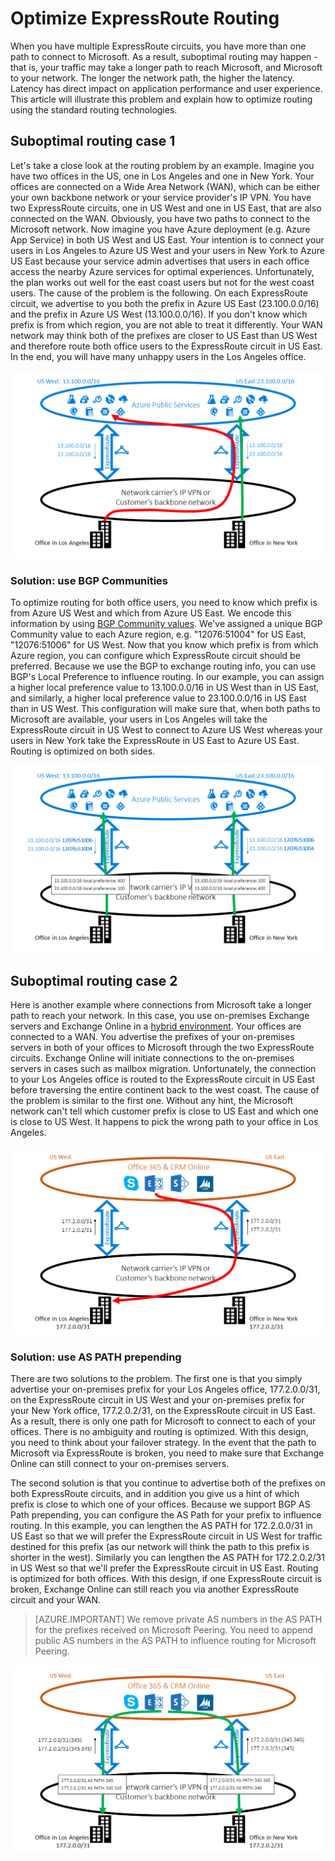<properties
   pageTitle="Optimize ExpressRoute routing | Microsoft Azure"
   description="This page provides details on how to optimize routing when a customer has more than one ExpressRoute circuits that connect between Microsoft and the customer's corp network."
   documentationCenter="na"
   services="expressroute"
   authors="charwen"
   manager="carmonm"
   editor=""/>
<tags
   ms.service="expressroute"
   ms.devlang="na"
   ms.topic="get-started-article"
   ms.tgt_pltfrm="na"
   ms.workload="infrastructure-services"
   ms.date="06/07/2016"
   ms.author="charwen"/>

# Optimize ExpressRoute Routing
When you have multiple ExpressRoute circuits, you have more than one path to connect to Microsoft. As a result, suboptimal routing may happen - that is, your traffic may take a longer path to reach Microsoft, and Microsoft to your network. The longer the network path, the higher the latency. Latency has direct impact on application performance and user experience. This article will illustrate this problem and explain how to optimize routing using the standard routing technologies.

## Suboptimal routing case 1
Let's take a close look at the routing problem by an example. Imagine you have two offices in the US, one in Los Angeles and one in New York. Your offices are connected on a Wide Area Network (WAN), which can be either your own backbone network or your service provider's IP VPN. You have two ExpressRoute circuits, one in US West and one in US East, that are also connected on the WAN. Obviously, you have two paths to connect to the Microsoft network. Now imagine you have Azure deployment (e.g. Azure App Service) in both US West and US East. Your intention is to connect your users in Los Angeles to Azure US West and your users in New York to Azure US East because your service admin advertises that users in each office access the nearby Azure services for optimal experiences. Unfortunately, the plan works out well for the east coast users but not for the west coast users. The cause of the problem is the following. On each ExpressRoute circuit, we advertise to you both the prefix in Azure US East (23.100.0.0/16) and the prefix in Azure US West (13.100.0.0/16). If you don't know which prefix is from which region, you are not able to treat it differently. Your WAN network may think both of the prefixes are closer to US East than US West and therefore route both office users to the ExpressRoute circuit in US East. In the end, you will have many unhappy users in the Los Angeles office.

![](./media/expressroute-optimize-routing/expressroute-case1-problem.png)

### Solution: use BGP Communities
To optimize routing for both office users, you need to know which prefix is from Azure US West and which from Azure US East. We encode this information by using [BGP Community values](expressroute-routing.md). We've assigned a unique BGP Community value to each Azure region, e.g. "12076:51004" for US East, "12076:51006" for US West. Now that you know which prefix is from which Azure region, you can configure which ExpressRoute circuit should be preferred. Because we use the BGP to exchange routing info,  you can use BGP's Local Preference to influence routing. In our example, you can assign a higher local preference value to 13.100.0.0/16 in US West than in US East, and similarly, a higher local preference value to 23.100.0.0/16 in US East than in US West. This configuration will make sure that, when both paths to Microsoft are available, your users in Los Angeles will take the ExpressRoute circuit in US West to connect to Azure US West whereas your users in New York take the ExpressRoute in US East to Azure US East. Routing is optimized on both sides. 

![](./media/expressroute-optimize-routing/expressroute-case1-solution.png)

## Suboptimal routing case 2
Here is another example where connections from Microsoft take a longer path to reach your network. In this case, you use on-premises Exchange servers and Exchange Online in a [hybrid environment](https://technet.microsoft.com/library/jj200581%28v=exchg.150%29.aspx). Your offices are connected to a WAN. You advertise the prefixes of your on-premises servers in both of your offices to Microsoft through the two ExpressRoute circuits. Exchange Online will initiate connections to the on-premises servers in cases such as mailbox migration. Unfortunately, the connection to your Los Angeles office is routed to the ExpressRoute circuit in US East before traversing the entire continent back to the west coast. The cause of the problem is similar to the first one. Without any hint, the Microsoft network can't tell which customer prefix is close to US East and which one is close to US West. It happens to pick the wrong path to your office in Los Angeles.

![](./media/expressroute-optimize-routing/expressroute-case2-problem.png)

### Solution: use AS PATH prepending
There are two solutions to the problem. The first one is that you simply advertise your on-premises prefix for your Los Angeles office, 177.2.0.0/31, on the ExpressRoute circuit in US West and your on-premises prefix for your New York office, 177.2.0.2/31, on the ExpressRoute circuit in US East. As a result, there is only one path for Microsoft to connect to each of your offices. There is no ambiguity and routing is optimized. With this design, you need to think about your failover strategy. In the event that the path to Microsoft via ExpressRoute is broken, you need to make sure that Exchange Online can still connect to your on-premises servers. 

The second solution is that you continue to advertise both of the prefixes on both ExpressRoute circuits, and in addition you give us a hint of which prefix is close to which one of your offices. Because we support BGP AS Path prepending, you can configure the AS Path for your prefix to influence routing. In this example, you can lengthen the AS PATH for 172.2.0.0/31 in US East so that we will prefer the ExpressRoute circuit in US West for traffic destined for this prefix (as our network will think the path to this prefix is shorter in the west). Similarly you can lengthen the AS PATH for 172.2.0.2/31 in US West so that we'll prefer the ExpressRoute circuit in US East. Routing is optimized for both offices. With this design, if one ExpressRoute circuit is broken, Exchange Online can still reach you via another ExpressRoute circuit and your WAN. 

>[AZURE.IMPORTANT] We remove private AS numbers in the AS PATH for the prefixes received on Microsoft Peering. You need to append public AS numbers in the AS PATH to influence routing for Microsoft Peering.

![](./media/expressroute-optimize-routing/expressroute-case2-solution.png)
